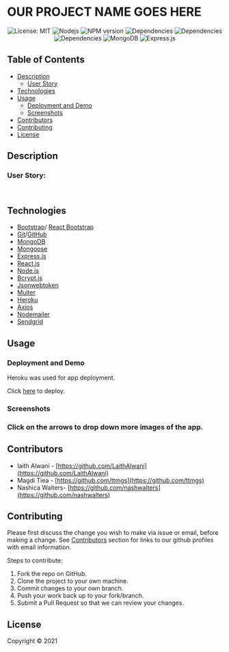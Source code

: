 # OUR PROJECT NAME GOES HERE

<p align="center">
 <img alt="License: MIT" src="https://img.shields.io/badge/License-MIT-yellow.svg" target="_blank" />
 <img alt="Nodejs" src="https://aleen42.github.io/badges/src/node.svg" target="_blank" />
 <img alt="NPM version" src="https://img.shields.io/badge/npm-v6.14.10-blue"/>
 <img alt="Dependencies" src="https://img.shields.io/badge/dependencies%20-up%20to%20date-orange" />
 <img alt="Dependencies" src="https://badges.aleen42.com/src/react.svg" />
 <img alt="Dependencies" src="https://badges.aleen42.com/src/router.svg"/>
 <img alt="MongoDB" src ="https://img.shields.io/badge/MongoDB-%234ea94b.svg?&style=for-the-badge&logo=mongodb&logoColor=white"/>
 <img alt="Express.js" src="https://img.shields.io/badge/express.js-%23404d59.svg?&style=for-the-badge"/>
</p>

## Table of Contents
* [Description](#description)
    - [User Story](#user-story)
* [Technologies](#technologies)
* [Usage](#usage)
    * [Deployment and Demo](#deployment-and-demo)
    * [Screenshots](#screenshots)
* [Contributors](#contributors)
* [Contributing](#contributing)
* [License](#license)

## Description


### User Story:
```


```
## Technologies

* [Bootstrap](https://getbootstrap.com/)/ [React Bootstrap](https://react-bootstrap.github.io/)
* [Git](https://git-scm.com/)/[GitHub](https://github.com/features)
* [MongoDB](https://www.mongodb.com/)
* [Mongoose](https://mongoosejs.com/docs/api.html)
* [Express.js](https://expressjs.com/)
* [React.js](https://reactjs.org/)
* [Node.js](https://nodejs.org/en/)
* [Bcrypt.js](https://www.npmjs.com/package/bcryptjs)
* [Jsonwebtoken](https://jwt.io/)
* [Multer](https://www.npmjs.com/package/multer)
* [Heroku](https://www.heroku.com/)
* [Axios](https://www.npmjs.com/package/axios)
* [Nodemailer](https://thisdavej.com/node-js-sending-email-notifications-using-nodemailer-and-gmail/) 
* [Sendgrid](https://sendgrid.com/)

## Usage



### Deployment and Demo

Heroku was used for app deployment.

Click [here](https://group2-project3.herokuapp.com/) to deploy.

### Screenshots


### Click on the arrows to drop down more images of the app.



## Contributors
* laith Alwani - [https://github.com/LaithAlwani](https://github.com/LaithAlwani)
* Magdi Tiea - [https://github.com/ttmgs](https://github.com/ttmgs)
* Nashica Walters- [https://github.com/nashwalters](https://github.com/nashwalters)


## Contributing
Please first discuss the change you wish to make via issue or email, before making a change. See [Contributors](#contributors) section for links to our github profiles with email information.

Steps to contribute:
1. Fork the repo on GitHub.
2. Clone the project to your own machine.
3. Commit changes to your own branch.
4. Push your work back up to your fork/branch.
5. Submit a Pull Request so that we can review your changes.


## License 
Copyright © 2021
